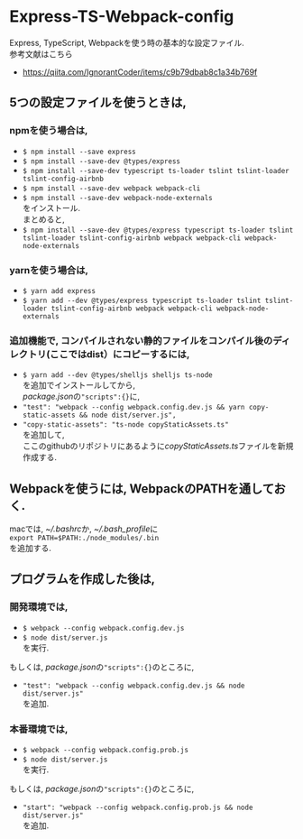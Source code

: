 # Express-TS-Webpack-config
Express, TypeScript, Webpackを使う時の基本的な設定ファイル.  
参考文献はこちら
- https://qiita.com/IgnorantCoder/items/c9b79dbab8c1a34b769f

## 5つの設定ファイルを使うときは,
### npmを使う場合は,
- `$ npm install --save express`
- `$ npm install --save-dev @types/express`
- `$ npm install --save-dev typescript ts-loader tslint tslint-loader tslint-config-airbnb`
- `$ npm install --save-dev webpack webpack-cli`
- `$ npm install --save-dev webpack-node-externals`  
をインストール.  
まとめると,
- `$ npm install --save-dev @types/express typescript ts-loader tslint tslint-loader tslint-config-airbnb webpack webpack-cli webpack-node-externals`

### yarnを使う場合は,
- `$ yarn add express`
- `$ yarn add --dev @types/express typescript ts-loader tslint tslint-loader tslint-config-airbnb webpack webpack-cli webpack-node-externals`

### 追加機能で, コンパイルされない静的ファイルをコンパイル後のディレクトリ(ここではdist）にコピーするには,
- `$ yarn add --dev @types/shelljs shelljs ts-node`  
を追加でインストールしてから,  
*package.json*の`"scripts":{}`に,
- `"test": "webpack --config webpack.config.dev.js && yarn copy-static-assets && node dist/server.js",`
- `"copy-static-assets": "ts-node copyStaticAssets.ts"`  
を追加して,  
ここのgithubのリポジトリにあるように*copyStaticAssets.ts*ファイルを新規作成する.

## Webpackを使うには, WebpackのPATHを通しておく.
macでは, *~/.bashrc*か, *~/.bash_profile*に  
`export PATH=$PATH:./node_modules/.bin`  
を追加する.

## プログラムを作成した後は,
### 開発環境では,
- `$ webpack --config webpack.config.dev.js`
- `$ node dist/server.js`  
を実行.  

もしくは, *package.json*の`"scripts":{}`のところに,
- `"test": "webpack --config webpack.config.dev.js && node dist/server.js"`  
を追加.

### 本番環境では,
- `$ webpack --config webpack.config.prob.js`
- `$ node dist/server.js`  
を実行.  

もしくは, *package.json*の`"scripts":{}`のところに,
- `"start": "webpack --config webpack.config.prob.js && node dist/server.js"`  
を追加.
